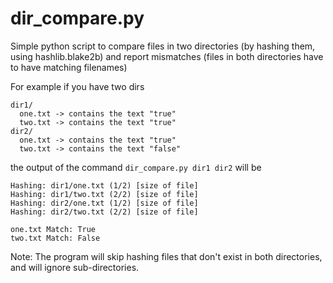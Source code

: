 # dir_compare.py

Simple python script to compare files in two directories (by hashing them, using hashlib.blake2b) and report mismatches 
(files in both directories have to have matching filenames)

For example if you have two dirs
```
dir1/
  one.txt -> contains the text "true"
  two.txt -> contains the text "true"
dir2/
  one.txt -> contains the text "true"
  two.txt -> contains the text "false"
```

the output of the command `dir_compare.py dir1 dir2` will be 

```
Hashing: dir1/one.txt (1/2) [size of file]
Hashing: dir1/two.txt (2/2) [size of file]
Hashing: dir2/one.txt (1/2) [size of file]
Hashing: dir2/two.txt (2/2) [size of file]

one.txt Match: True
two.txt Match: False
```

Note:
The program will skip hashing files that don't exist in both directories, and will ignore sub-directories.
